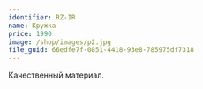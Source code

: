 ```yaml
---
identifier: RZ-IR
name: Кружка
price: 1990
image: /shop/images/p2.jpg
file_guid: 66edfe7f-0851-4418-93e8-785975df7318
---
```

Качественный материал.
